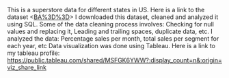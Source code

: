 This is a superstore data for different states in US. 
Here is a link to the dataset <[BA%3D%3D](https://data.world/ehughes/superstore-sales-2023)>
I downloaded  this dataset, cleaned and analyzed it using SQL.
Some of the data cleaning process involves: Checking for null values and replacing it, Leading and trailing spaces, duplicate data, etc.
I analyzed the data: Percentage sales per month, total sales per segment for each year, etc
Data visualization was done using Tableau. 
Here is a link to my tableau profile: <https://public.tableau.com/shared/MSFGK6YWW?:display_count=n&:origin=viz_share_link>
